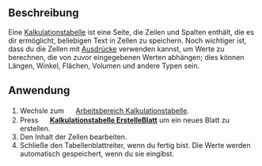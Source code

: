 

## Beschreibung

Eine [Kalkulationstabelle](spreadsheet/de.md) ist eine Seite, die Zeilen und Spalten enthält, die es dir ermöglicht, beliebigen Text in Zellen zu speichern. Noch wichtiger ist, dass du die Zellen mit [Ausdrücke](Expressions/de.md) verwenden kannst, um Werte zu berechnen, die von zuvor eingegebenen Werten abhängen; dies können Längen, Winkel, Flächen, Volumen und andere Typen sein.

## Anwendung

1.  Wechsle zum <img alt="" src=images/Workbench_Spreadsheet.svg  style="width:16px;"> [Arbeitsbereich Kalkulationstabelle](Spreadsheet_Workbench/de.md).
2.  Press **<img src=images/Spreadsheet_CreateSheet.svg style="width:16px"> [Kalkulationstabelle ErstelleBlatt](Spreadsheet_CreateSheet/de.md)** um ein neues Blatt zu erstellen.
3.  Den Inhalt der Zellen bearbeiten.
4.  Schließe den Tabellenblattreiter, wenn du fertig bist. Die Werte werden automatisch gespeichert, wenn du sie eingibst.



